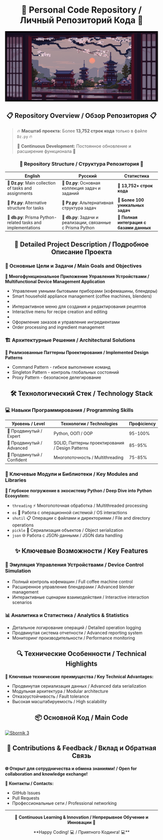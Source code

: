 <h1 align="center">🚀 Personal Code Repository / Личный Репозиторий Кода 🚀</h1>

![Header](https://github.com/Stervar/Stervar/blob/main/assets/f53336607ee8c6478f25d2665d7d5c3b.gif)

## <p align="center">📋 Repository Overview / Обзор Репозитория 📋</p>

> 🔥 **Масштаб проекта:** Более **13,752 строк кода** только в файле `Dz.py` 🔥
> 
> 🚀 **Continuous Development:** Постоянное обновление и расширение функционала 🚀

### <p align="center">📂 Repository Structure / Структура Репозитория 📂</p>

| English | Русский | Статистика |
|---------|---------|------------|
| **📑 Dz.py**: Main collection of tasks and assignments | **📑 Dz.py**: Основная коллекция задач и заданий | **🔢 13,752+ строк кода** |
| **📑 Pz.py**: Alternative structure for tasks | **📑 Pz.py**: Альтернативная структура задач | **🧩 Более 100 уникальных задач** |
| **📑 db.py**: Prisma Python-related tasks and implementations | **📑 db.py**: Задачи и реализации, связанные с Prisma Python | **💾 Полная интеграция с базами данных** |

## <p align="center">📝 Detailed Project Description / Подробное Описание Проекта</p>

### 🎯 Основные Цели и Задачи / Main Goals and Objectives

**🤖 Многофункциональное Приложение Управления Устройствами / Multifunctional Device Management Application**

- Управление умными бытовыми приборами (кофемашины, блендеры)
- Smart household appliance management (coffee machines, blenders)
- 
- Интерактивное меню для создания и редактирования рецептов
- Interactive menu for recipe creation and editing
- 
- Оформление заказов и управление ингредиентами
- Order processing and ingredient management

### 🏗 Архитектурные Решения / Architectural Solutions

**🧩 Реализованные Паттерны Проектирования / Implemented Design Patterns**
- Command Pattern - гибкое выполнение команд
- Singleton Pattern - контроль глобальных состояний
- Proxy Pattern - безопасное делегирование

## <p align="center">🛠 Технологический Стек / Technology Stack</p>

### 💻 Навыки Программирования / Programming Skills

| Уровень / Level | Технологии / Technologies | Профiciency |
|-----------------|---------------------------|-------------|
| 🥈 Продвинутый / Expert | Python, ООП / OOP | 95-100% |
| 🥈 Продвинутый / Advanced | SOLID, Паттерны проектирования / Design Patterns | 85-95% |
| 🥈 Продвинутый / Confident | Многопоточность / Multithreading | 75-85% |

### 🔧 Ключевые Модули и Библиотеки / Key Modules and Libraries

**🔬 Глубокое погружение в экосистему Python / Deep Dive into Python Ecosystem:**
- `threading` ⚡ Многопоточная обработка / Multithreaded processing
- `os` 📂 Работа с операционной системой / OS interactions
- `shutil` 📋 Операции с файлами и директориями / File and directory operations
- `pickle` 💾 Сериализация объектов / Object serialization
- `json` 🌐 Работа с JSON-данными / JSON data handling

## <p align="center">✨ Ключевые Возможности / Key Features</p>

### 🤖 Эмуляция Управления Устройствами / Device Control Simulation
- Полный контроль кофемашин / Full coffee machine control
- Расширенное управление блендерами / Advanced blender management
- Интерактивные сценарии взаимодействия / Interactive interaction scenarios

### 📊 Аналитика и Статистика / Analytics & Statistics
- Детальное логирование операций / Detailed operation logging
- Продвинутая система отчетности / Advanced reporting system
- Мониторинг производительности / Performance monitoring

## <p align="center">🔍 Технические Особенности / Technical Highlights</p>

**🔬 Ключевые технические преимущества / Key Technical Advantages:**
- Продвинутая сериализация данных / Advanced data serialization
- Модульная архитектура / Modular architecture
- Отказоустойчивость / Fault tolerance
- Высокая масштабируемость / High scalability

## <p align="center">📦 Основной Код / Main Code</p>

<a href="https://github.com/Stervar/Sbornik-3">
    <img src="https://img.shields.io/badge/Sbornik--3-View%20Code-blue?style=for-the-badge&logo=github&logoColor=white" alt="Sbornik 3">
</a>

## <p align="center">🤝 Contributions & Feedback / Вклад и Обратная Связь</p>

**🌐 Открыт для сотрудничества и обмена знаниями! / Open for collaboration and knowledge exchange!**

**💌 Контакты / Contacts:**
- GitHub Issues
- Pull Requests
- Профессиональные сети / Professional networking

---

<p align="center">
🚀 <b>Continuous Learning & Innovation / Непрерывное Обучение и Инновации</b> 🚀
</p>

<p align="center">
**Happy Coding! 💻 / Приятного Кодинга! 💻**
</p>
